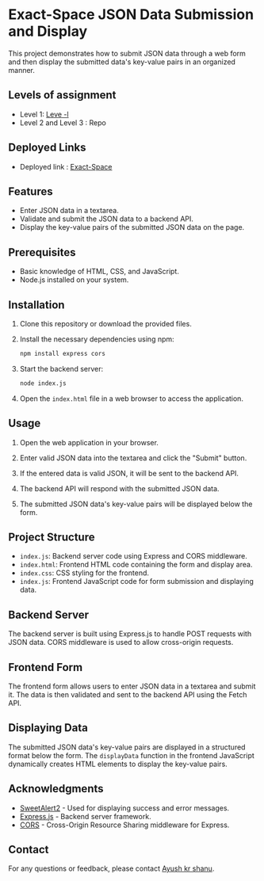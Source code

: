 # Exact-Space JSON Data Submission and Display

This project demonstrates how to submit JSON data through a web form and then display the submitted data's key-value pairs in an organized manner.

## Levels of assignment
 - Level 1:  [Leve -l](https://github.com/Ayush-kr-shanu/exact-space-assignment/blob/main/Level1.txt)
 - Level 2 and Level 3 : Repo

 ## Deployed Links
 - Deployed link : [Exact-Space](https://exact-space-ayush.onrender.com/)

## Features

- Enter JSON data in a textarea.
- Validate and submit the JSON data to a backend API.
- Display the key-value pairs of the submitted JSON data on the page.

## Prerequisites

- Basic knowledge of HTML, CSS, and JavaScript.
- Node.js installed on your system.

## Installation

1. Clone this repository or download the provided files.

2. Install the necessary dependencies using npm:

    ```bash
    npm install express cors
    ```

3. Start the backend server:

    ```bash
    node index.js
    ```

4. Open the `index.html` file in a web browser to access the application.

## Usage

1. Open the web application in your browser.

2. Enter valid JSON data into the textarea and click the "Submit" button.

3. If the entered data is valid JSON, it will be sent to the backend API.

4. The backend API will respond with the submitted JSON data.

5. The submitted JSON data's key-value pairs will be displayed below the form.

## Project Structure

- `index.js`: Backend server code using Express and CORS middleware.
- `index.html`: Frontend HTML code containing the form and display area.
- `index.css`: CSS styling for the frontend.
- `index.js`: Frontend JavaScript code for form submission and displaying data.

## Backend Server

The backend server is built using Express.js to handle POST requests with JSON data. CORS middleware is used to allow cross-origin requests.

## Frontend Form

The frontend form allows users to enter JSON data in a textarea and submit it. The data is then validated and sent to the backend API using the Fetch API.

## Displaying Data

The submitted JSON data's key-value pairs are displayed in a structured format below the form. The `displayData` function in the frontend JavaScript dynamically creates HTML elements to display the key-value pairs.

## Acknowledgments

- [SweetAlert2](https://sweetalert2.github.io/) - Used for displaying success and error messages.
- [Express.js](https://expressjs.com/) - Backend server framework.
- [CORS](https://www.npmjs.com/package/cors) - Cross-Origin Resource Sharing middleware for Express.

## Contact

For any questions or feedback, please contact [Ayush kr shanu](https://github.com/Ayush-kr-shanu/).
